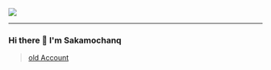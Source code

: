 <p align="left">
  <img src="https://komarev.com/ghpvc/?username=Sakamochanq">
</p>

---

### Hi there 👋 I'm Sakamochanq

> [old Account](https://github.com/Pop-Apple)

<!--
**Sakamochanq/Sakamochanq** is a ✨ _special_ ✨ repository because its `README.md` (this file) appears on your GitHub profile.

Here are some ideas to get you started:

- 🔭 I’m currently working on ...
- 🌱 I’m currently learning ...
- 👯 I’m looking to collaborate on ...
- 🤔 I’m looking for help with ...
- 💬 Ask me about ...
- 📫 How to reach me: ...
- 😄 Pronouns: ...
- ⚡ Fun fact: ...
-->
